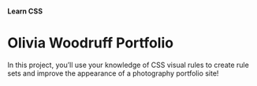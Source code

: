 #### Learn CSS
# Olivia Woodruff Portfolio

In this project, you’ll use your knowledge of CSS visual rules to create rule sets and improve the appearance of a photography portfolio site!